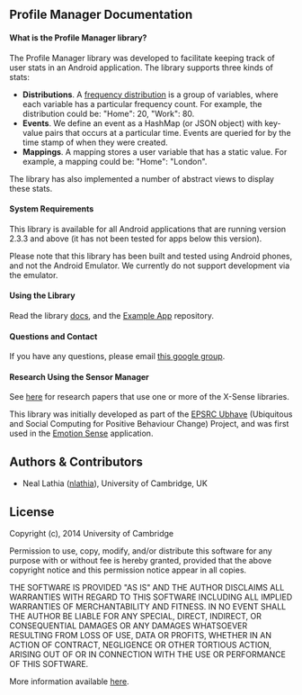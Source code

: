 ## Profile Manager Documentation

#### What is the Profile Manager library?

The Profile Manager library was developed to facilitate keeping track of user stats in an Android application. The library supports three kinds of stats:

* **Distributions**. A [frequency distribution](http://en.wikipedia.org/wiki/Frequency_distribution) is a group of variables, where each variable has a particular frequency count. For example, the distribution could be: "Home": 20, "Work": 80.
* **Events**. We define an event as a HashMap (or JSON object) with key-value pairs that occurs at a particular time. Events are queried for by the time stamp of when they were created.
* **Mappings**. A mapping stores a user variable that has a static value. For example, a mapping could be: "Home": "London". 

The library has also implemented a number of abstract views to display these stats.

#### System Requirements
This library is available for all Android applications that are running version 2.3.3 and above (it has not been tested for apps below this version).

Please note that this library has been built and tested using Android phones, and not the Android Emulator. We currently do not support development via the emulator.

#### Using the Library

Read the library [docs](https://github.com/xsenselabs/ProfileManager/blob/master/docs/), and the [Example App](https://github.com/xsenselabs/ExampleProfileManager) repository.

#### Questions and Contact

If you have any questions, please email [this google group](https://groups.google.com/forum/#!forum/es-library-developers).

#### Research Using the Sensor Manager

See [here](https://github.com/nlathia/SensorManager/blob/master/docs/research.md) for research papers that use one or more of the X-Sense libraries.

This library was initially developed as part of the [EPSRC Ubhave](http://ubhave.org/) (Ubiquitous and Social Computing for Positive Behaviour Change) Project, and was first used in the [Emotion Sense](http://emotionsense.org/) application.

## Authors & Contributors

* Neal Lathia ([nlathia](https://github.com/nlathia)), University of Cambridge, UK

## License
Copyright (c), 2014 University of Cambridge

Permission to use, copy, modify, and/or distribute this software for any
purpose with or without fee is hereby granted, provided that the above
copyright notice and this permission notice appear in all copies.

THE SOFTWARE IS PROVIDED "AS IS" AND THE AUTHOR DISCLAIMS ALL WARRANTIES
WITH REGARD TO THIS SOFTWARE INCLUDING ALL IMPLIED WARRANTIES OF
MERCHANTABILITY AND FITNESS. IN NO EVENT SHALL THE AUTHOR BE LIABLE FOR ANY
SPECIAL, DIRECT, INDIRECT, OR CONSEQUENTIAL DAMAGES OR ANY DAMAGES
WHATSOEVER RESULTING FROM LOSS OF USE, DATA OR PROFITS, WHETHER IN AN
ACTION OF CONTRACT, NEGLIGENCE OR OTHER TORTIOUS ACTION, ARISING OUT OF OR
IN CONNECTION WITH THE USE OR PERFORMANCE OF THIS SOFTWARE.

More information available [here](http://en.wikipedia.org/wiki/BSD_licenses).
